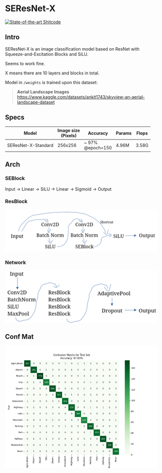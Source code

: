 # SEResNet-X

[![State-of-the-art Shitcode](https://img.shields.io/static/v1?label=State-of-the-art&message=Shitcode&color=7B5804)](https://github.com/trekhleb/state-of-the-art-shitcode)
## Intro
SEResNet-X is an image classification model based on ResNet with Squeeze-and-Excitation Blocks and SiLU.

Seems to work fine.

X means there are 10 layers and blocks in total.

Model in `/weights` is trained upon this dataset:

> **Aerial Landscape Images**
> https://www.kaggle.com/datasets/ankit1743/skyview-an-aerial-landscape-dataset

## Specs
|Model|Image size<br>(Pixels)|Accuracy|Params|Flops|
|-|-|-|-|-|
|SEResNet-X-Standard|256x256|~ 97%<br>@epoch=150|4.96M|3.58G|

## Arch
### SEBlock
Input → Linear → SiLU → Linear → Sigmoid → Output
### ResBlock
![](images/ResBlockArch.png)

### Network
![](images/NetworkArch.png)

## Conf Mat

![Confusion Mat](images/confusion_matrix.png)